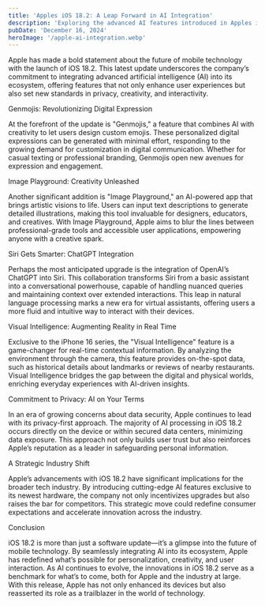 ```yaml
---
title: 'Apples iOS 18.2: A Leap Forward in AI Integration'
description: 'Exploring the advanced AI features introduced in Apples iOS 18.2 update and their implications for users and the tech industry.'
pubDate: 'December 16, 2024'
heroImage: '/apple-ai-integration.webp'
---
```


Apple has made a bold statement about the future of mobile technology with the launch of iOS 18.2. This latest update underscores the company’s commitment to integrating advanced artificial intelligence (AI) into its ecosystem, offering features that not only enhance user experiences but also set new standards in privacy, creativity, and interactivity.

Genmojis: Revolutionizing Digital Expression

At the forefront of the update is "Genmojis," a feature that combines AI with creativity to let users design custom emojis. These personalized digital expressions can be generated with minimal effort, responding to the growing demand for customization in digital communication. Whether for casual texting or professional branding, Genmojis open new avenues for expression and engagement.

Image Playground: Creativity Unleashed

Another significant addition is "Image Playground," an AI-powered app that brings artistic visions to life. Users can input text descriptions to generate detailed illustrations, making this tool invaluable for designers, educators, and creatives. With Image Playground, Apple aims to blur the lines between professional-grade tools and accessible user applications, empowering anyone with a creative spark.

Siri Gets Smarter: ChatGPT Integration

Perhaps the most anticipated upgrade is the integration of OpenAI’s ChatGPT into Siri. This collaboration transforms Siri from a basic assistant into a conversational powerhouse, capable of handling nuanced queries and maintaining context over extended interactions. This leap in natural language processing marks a new era for virtual assistants, offering users a more fluid and intuitive way to interact with their devices.

Visual Intelligence: Augmenting Reality in Real Time

Exclusive to the iPhone 16 series, the "Visual Intelligence" feature is a game-changer for real-time contextual information. By analyzing the environment through the camera, this feature provides on-the-spot data, such as historical details about landmarks or reviews of nearby restaurants. Visual Intelligence bridges the gap between the digital and physical worlds, enriching everyday experiences with AI-driven insights.

Commitment to Privacy: AI on Your Terms

In an era of growing concerns about data security, Apple continues to lead with its privacy-first approach. The majority of AI processing in iOS 18.2 occurs directly on the device or within secured data centers, minimizing data exposure. This approach not only builds user trust but also reinforces Apple’s reputation as a leader in safeguarding personal information.

A Strategic Industry Shift

Apple’s advancements with iOS 18.2 have significant implications for the broader tech industry. By introducing cutting-edge AI features exclusive to its newest hardware, the company not only incentivizes upgrades but also raises the bar for competitors. This strategic move could redefine consumer expectations and accelerate innovation across the industry.

Conclusion

iOS 18.2 is more than just a software update—it’s a glimpse into the future of mobile technology. By seamlessly integrating AI into its ecosystem, Apple has redefined what’s possible for personalization, creativity, and user interaction. As AI continues to evolve, the innovations in iOS 18.2 serve as a benchmark for what’s to come, both for Apple and the industry at large. With this release, Apple has not only enhanced its devices but also reasserted its role as a trailblazer in the world of technology.

